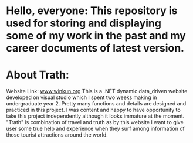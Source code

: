 # Hello, everyone: This repository is used for storing and displaying some of my work in the past and my career documents of latest version.
# About Trath: 
Website Link: www.winkun.org
This is a .NET dynamic data_driven website developed on visual studio which I spent two weeks making in undergraduate year 2. Pretty many functions and details are designed and practiced in this project. I was content and happy to have opportunity to take this project independently although it looks immature at the moment. "Trath" is combination of travel and truth as by this website I want to give user some true help and experience when they surf among information of those tourist attractions around the world.

